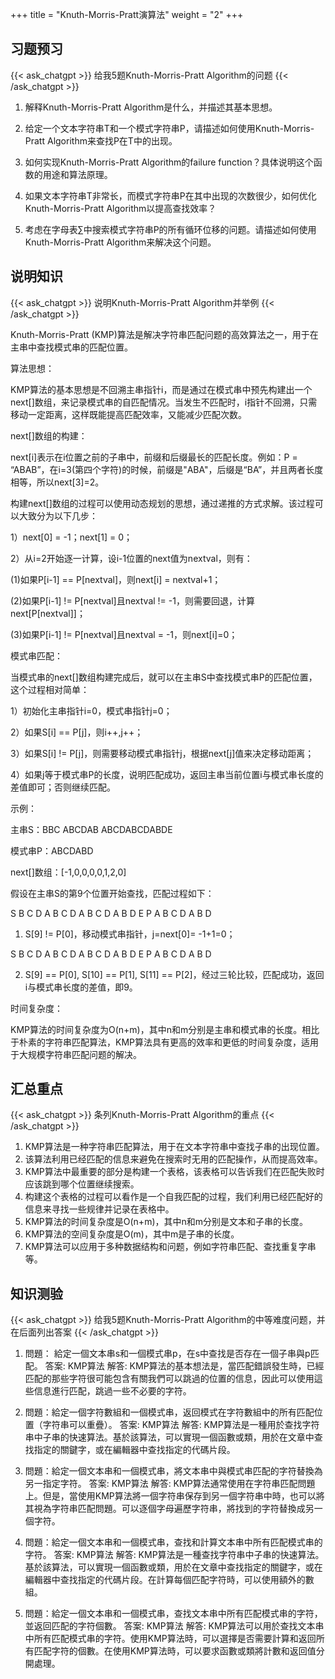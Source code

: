 +++
title = "Knuth-Morris-Pratt演算法"
weight = "2"
+++
## 习题预习
{{< ask_chatgpt >}}
给我5题Knuth-Morris-Pratt Algorithm的问题
{{< /ask_chatgpt >}}



1. 解释Knuth-Morris-Pratt Algorithm是什么，并描述其基本思想。

2. 给定一个文本字符串T和一个模式字符串P，请描述如何使用Knuth-Morris-Pratt Algorithm来查找P在T中的出现。

3. 如何实现Knuth-Morris-Pratt Algorithm的failure function？具体说明这个函数的用途和算法原理。

4. 如果文本字符串T非常长，而模式字符串P在其中出现的次数很少，如何优化Knuth-Morris-Pratt Algorithm以提高查找效率？

5. 考虑在字母表∑中搜索模式字符串P的所有循环位移的问题。请描述如何使用Knuth-Morris-Pratt Algorithm来解决这个问题。   

## 说明知识
{{< ask_chatgpt >}}
说明Knuth-Morris-Pratt Algorithm并举例
{{< /ask_chatgpt >}}



Knuth-Morris-Pratt (KMP)算法是解决字符串匹配问题的高效算法之一，用于在主串中查找模式串的匹配位置。

算法思想：

KMP算法的基本思想是不回溯主串指针i，而是通过在模式串中预先构建出一个next[]数组，来记录模式串的自匹配情况。当发生不匹配时，i指针不回溯，只需移动一定距离，这样既能提高匹配效率，又能减少匹配次数。

next[]数组的构建：

next[i]表示在i位置之前的子串中，前缀和后缀最长的匹配长度。例如：P = “ABAB”，在i=3(第四个字符)的时候，前缀是"ABA"，后缀是“BA”，并且两者长度相等，所以next[3]=2。

构建next[]数组的过程可以使用动态规划的思想，通过递推的方式求解。该过程可以大致分为以下几步：

1）next[0] = -1；next[1] = 0；

2）从i=2开始逐一计算，设i-1位置的next值为nextval，则有：

(1)如果P[i-1] == P[nextval]，则next[i] = nextval+1；

(2)如果P[i-1] != P[nextval]且nextval != -1，则需要回退，计算next[P[nextval]]；

(3)如果P[i-1] != P[nextval]且nextval = -1，则next[i]=0；

模式串匹配：

当模式串的next[]数组构建完成后，就可以在主串S中查找模式串P的匹配位置，这个过程相对简单：

1）初始化主串指针i=0，模式串指针j=0；

2）如果S[i] == P[j]，则i++,j++；

3）如果S[i] != P[j]，则需要移动模式串指针j，根据next[j]值来决定移动距离；

4）如果j等于模式串P的长度，说明匹配成功，返回主串当前位置i与模式串长度的差值即可；否则继续匹配。

示例：

主串S：BBC ABCDAB ABCDABCDABDE

模式串P：ABCDABD

next[]数组：[-1,0,0,0,0,1,2,0]

假设在主串S的第9个位置开始查找，匹配过程如下：

S  B  C  D  A  B  C  D  A  B  C  D  A  B  D  E
   P  A  B  C  D  A  B  D

1) S[9] != P[0]，移动模式串指针，j=next[0]= -1+1=0；

S  B  C  D  A  B  C  D  A  B  C  D  A  B  D  E
         P  A  B  C  D  A  B  D

2) S[9] == P[0], S[10] == P[1], S[11] == P[2]，经过三轮比较，匹配成功，返回i与模式串长度的差值，即9。

时间复杂度：

KMP算法的时间复杂度为O(n+m)，其中n和m分别是主串和模式串的长度。相比于朴素的字符串匹配算法，KMP算法具有更高的效率和更低的时间复杂度，适用于大规模字符串匹配问题的解决。   

## 汇总重点
{{< ask_chatgpt >}}
条列Knuth-Morris-Pratt Algorithm的重点
{{< /ask_chatgpt >}}



1. KMP算法是一种字符串匹配算法，用于在文本字符串中查找子串的出现位置。
2. 该算法利用已经匹配的信息来避免在搜索时无用的匹配操作，从而提高效率。
3. KMP算法中最重要的部分是构建一个表格，该表格可以告诉我们在匹配失败时应该跳到哪个位置继续搜索。
4. 构建这个表格的过程可以看作是一个自我匹配的过程，我们利用已经匹配好的信息来寻找一些规律并记录在表格中。
5. KMP算法的时间复杂度是O(n+m)，其中n和m分别是文本和子串的长度。
6. KMP算法的空间复杂度是O(m)，其中m是子串的长度。
7. KMP算法可以应用于多种数据结构和问题，例如字符串匹配、查找重复字串等。   

## 知识测验
{{< ask_chatgpt >}}
给我5题Knuth-Morris-Pratt Algorithm的中等难度问题，并在后面列出答案
{{< /ask_chatgpt >}}



1. 問題： 給定一個文本串s和一個模式串p，在s中查找是否存在一個子串與p匹配。
   答案: KMP算法
   解答: 
   KMP算法的基本想法是，當匹配錯誤發生時，已經匹配的那些字符很可能包含有關我們可以跳過的位置的信息，因此可以使用這些信息進行匹配，跳過一些不必要的字符。 
   
   
2. 問題：給定一個字符數組和一個模式串，返回模式在字符數組中的所有匹配位置（字符串可以重疊）。
   答案: KMP算法
   解答:
   KMP算法是一種用於查找字符串中子串的快速算法。基於該算法，可以實現一個函數或類，用於在文章中查找指定的關鍵字，或在編輯器中查找指定的代碼片段。 
   
3. 問題：給定一個文本串和一個模式串，將文本串中與模式串匹配的字符替換為另一指定字符。
   答案: KMP算法
   解答:
   KMP算法通常使用在字符串匹配問題上。但是，當使用KMP算法將一個字符串保存到另一個字符串中時，也可以將其視為字符串匹配問題。可以逐個字母遍歷字符串，將找到的字符替換成另一個字符。 
   
4. 問題：給定一個文本串和一個模式串，查找和計算文本串中所有匹配模式串的字符。
   答案: KMP算法
   解答:
   KMP算法是一種查找字符串中子串的快速算法。基於該算法，可以實現一個函數或類，用於在文章中查找指定的關鍵字，或在編輯器中查找指定的代碼片段。在計算每個匹配字符時，可以使用額外的數組。 
   
5. 問題：給定一個文本串和一個模式串，查找文本串中所有匹配模式串的字符，並返回匹配的字符個數。
   答案: KMP算法
   解答:
   KMP算法可以用於查找文本串中所有匹配模式串的字符。使用KMP算法時，可以選擇是否需要計算和返回所有匹配字符的個數。在使用KMP算法時，可以要求函數或類將計數和返回值分開處理。   


